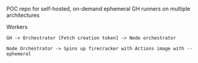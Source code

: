 
POC repo for self-hosted, on-demand ephemeral GH runners on multiple architectures

Workers


```
GH -> Orchestrator [Fetch creation token] -> Node orchestrator
```

```
Node Orchestrator -> Spins up firecracker with Actions image with --ephemeral
```
